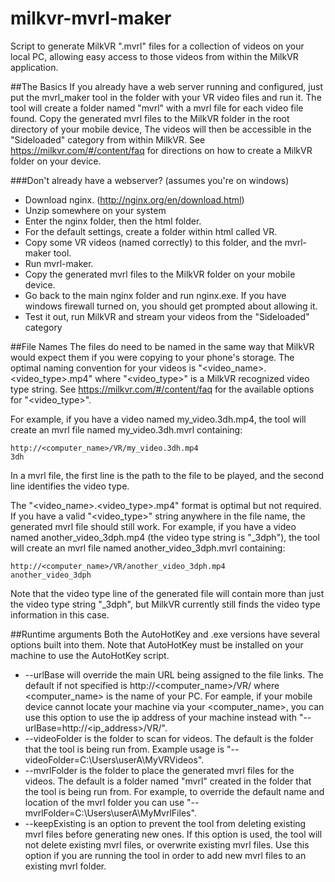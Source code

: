 # milkvr-mvrl-maker
Script to generate MilkVR ".mvrl" files for a collection of videos on your local PC, allowing easy access to those videos from within the MilkVR application.

##The Basics
If you already have a web server running and configured, just put the mvrl_maker tool in the folder with your VR video files and run it. The tool will create a folder named "mvrl" with a mvrl file for each video file found.  Copy the generated mvrl files to the MilkVR folder in the root directory of your mobile device, The videos will then be accessible in the "Sideloaded" category from within MilkVR. See https://milkvr.com/#/content/faq for directions on how to create a MilkVR folder on your device. 

###Don't already have a webserver?  (assumes you're on windows)
 - Download nginx. (http://nginx.org/en/download.html)
 - Unzip somewhere on your system
 - Enter the nginx folder, then the html folder.
 - For the default settings, create a folder within html called VR.
 - Copy some VR videos (named correctly) to this folder, and the mvrl-maker tool.
 - Run mvrl-maker.
 - Copy the generated mvrl files to the MilkVR folder on your mobile device. 
 - Go back to the main nginx folder and run nginx.exe.  If you have windows firewall turned on, you should get prompted about allowing it.
 - Test it out, run MilkVR and stream your videos from the "Sideloaded" category

##File Names
The files do need to be named in the same way that MilkVR would expect them if you were copying to your phone's storage. The optimal naming convention for your videos is "<video_name>.<video_type>.mp4" where "<video_type>" is a MilkVR recognized video type string. See https://milkvr.com/#/content/faq for the available options for "<video_type>".

For example, if you have a video named my_video.3dh.mp4, the tool will create an mvrl file named my_video.3dh.mvrl containing:

    http://<computer_name>/VR/my_video.3dh.mp4
    3dh

In a mvrl file, the first line is the path to the file to be played, and the second line identifies the video type. 
    
The "<video_name>.<video_type>.mp4" format is optimal but not required. If you have a valid "<video_type>" string anywhere in the file name, the generated mvrl file should still work. For example, if you have a video named another_video_3dph.mp4 (the video type string is "_3dph"), the tool will create an mvrl file named another_video_3dph.mvrl containing:

    http://<computer_name>/VR/another_video_3dph.mp4
    another_video_3dph

Note that the video type line of the generated file will contain more than just the video type string "_3dph", but MilkVR currently still finds the video type information in this case. 

##Runtime arguments
Both the AutoHotKey and .exe versions have several options built into them. Note that AutoHotKey must be installed on your machine to use the AutoHotKey script. 
 -  --urlBase will override the main URL being assigned to the file links.  The default if not specified is http://<computer_name>/VR/ where <computer_name> is the name of your PC. For eample, if your mobile device cannot locate your machine via your <computer_name>, you can use this option to use the ip address of your machine instead with "--urlBase=http://<ip_address>/VR/".
 -  --videoFolder is the folder to scan for videos.  The default is the folder that the tool is being run from. Example usage is "--videoFolder=C:\Users\userA\MyVRVideos".
 -  --mvrlFolder is the folder to place the generated mvrl files for the videos.  The default is a folder named "mvrl" created in the folder that the tool is being run from. For example, to override the default name and location of the mvrl folder you can use "--mvrlFolder=C:\Users\userA\MyMvrlFiles".
 -  --keepExisting is an option to prevent the tool from deleting existing mvrl files before generating new ones. If this option is used, the tool will not delete existing mvrl files, or overwrite existing mvrl files. Use this option if you are running the tool in order to add new mvrl files to an existing mvrl folder. 

